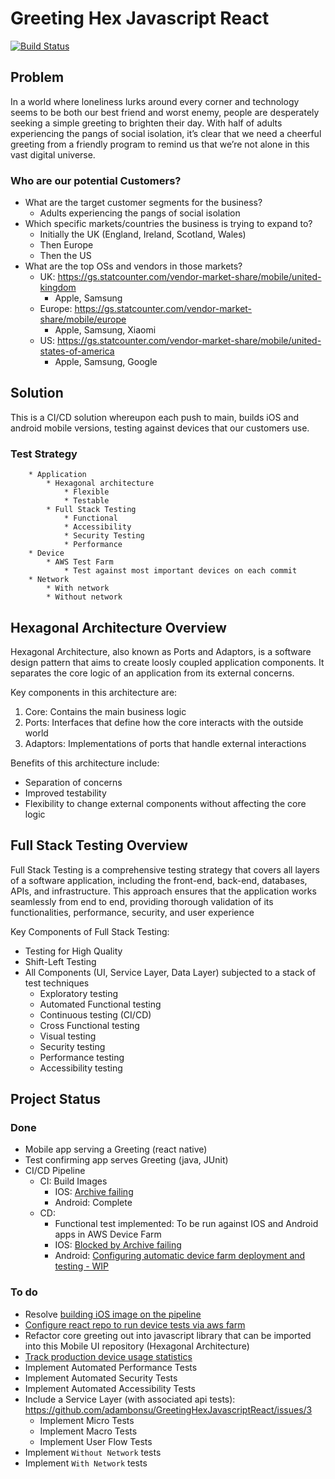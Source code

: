 # Greeting Hex Javascript React

[![Build Status](https://github.com/adambonsu/GreetingHexJavascriptReact/actions/workflows/ci-cd.yml/badge.svg)](https://github.com/adambonsu/GreetingHexJavascriptReact/actions/workflows/ci-cd.yml)

## Problem

In a world where loneliness lurks around every corner and technology seems to be both our best friend and worst enemy, people are desperately seeking a simple greeting to brighten their day. With half of adults experiencing the pangs of social isolation, it’s clear that we need a cheerful greeting from a friendly program to remind us that we’re not alone in this vast digital universe.

### Who are our potential Customers?
* What are the target customer segments for the business?
    * Adults experiencing the pangs of social isolation
* Which specific markets/countries the business is trying to expand to?
    * Initially the UK (England, Ireland, Scotland, Wales)
    * Then Europe
    * Then the US
* What are the top OSs and vendors in those markets?
    * UK: https://gs.statcounter.com/vendor-market-share/mobile/united-kingdom
        * Apple, Samsung
    * Europe: https://gs.statcounter.com/vendor-market-share/mobile/europe
        * Apple, Samsung, Xiaomi
    * US: https://gs.statcounter.com/vendor-market-share/mobile/united-states-of-america
        * Apple, Samsung, Google


## Solution 

This is a CI/CD solution whereupon each push to main, builds iOS and android mobile versions, testing against devices that our customers use.


### Test Strategy
```
    * Application
        * Hexagonal architecture
            * Flexible
            * Testable
        * Full Stack Testing 
            * Functional
            * Accessibility
            * Security Testing
            * Performance
    * Device
        * AWS Test Farm
            * Test against most important devices on each commit
    * Network
        * With network
        * Without network
```

## Hexagonal Architecture Overview

Hexagonal Architecture, also known as Ports and Adaptors, is a software design pattern that aims to create loosly coupled application components.
It separates the core logic of an application from its external concerns.

Key components in this architecture are:
1. Core: Contains the main business logic
2. Ports: Interfaces that define how the core interacts with the outside world
3. Adaptors: Implementations of ports that handle external interactions

Benefits of this architecture include:
* Separation of concerns
* Improved testability
* Flexibility to change external components without affecting the core logic


## Full Stack Testing Overview

Full Stack Testing is a comprehensive testing strategy that covers all layers of a software application, including the front-end, back-end, databases, APIs, and infrastructure. This approach ensures that the application works seamlessly from end to end, providing thorough validation of its functionalities, performance, security, and user experience

Key Components of Full Stack Testing:
* Testing for High Quality
* Shift-Left Testing
* All Components (UI, Service Layer, Data Layer) subjected to a stack of test techniques 
   * Exploratory testing
   * Automated Functional testing
   * Continuous testing (CI/CD)
   * Cross Functional testing
   * Visual testing
   * Security testing
   * Performance testing
   * Accessibility testing


## Project Status

### Done
* Mobile app serving a Greeting (react native)
* Test confirming app serves Greeting (java, JUnit) 
* CI/CD Pipeline
    * CI: Build Images
        * IOS: [Archive failing](https://github.com/adambonsu/GreetingHexJavascriptReact/issues/1)
        * Android: Complete
    * CD:
        * Functional test implemented: To be run against IOS and Android apps in AWS Device Farm
        * IOS: [Blocked by Archive failing](https://github.com/adambonsu/GreetingHexJavascriptReact/issues/1)
        * Android: [Configuring automatic device farm deployment and testing - WIP](https://github.com/adambonsu/GreetingHexJavascriptReact/issues/2)


### To do
* Resolve [building iOS image on the pipeline](https://github.com/adambonsu/GreetingHexJavascriptReact/issues/1)
* [Configure react repo to run device tests via aws farm](https://github.com/adambonsu/GreetingHexJavascriptReact/issues/2)
* Refactor core greeting out into javascript library that can be imported into this Mobile UI repository (Hexagonal Architecture)
* [Track production device usage statistics](https://github.com/adambonsu/GreetingHexJavascriptReact/issues/4)
* Implement Automated Performance Tests
* Implement Automated Security Tests
* Implement Automated Accessibility Tests
* Include a Service Layer (with associated api tests): https://github.com/adambonsu/GreetingHexJavascriptReact/issues/3
   * Implement Micro Tests
   * Implement Macro Tests
   * Implement User Flow Tests
* Implement `Without Network` tests
* Implement `With Network` tests

